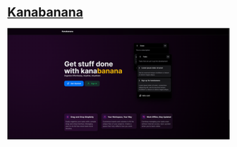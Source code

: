 # [Kanabanana](https://kanabanana.munyoro.com)

![Kanabanana homepage](https://github.com/georgemunyoro/kanabanana/blob/ddedb3f9b8617136c2a0ad0b43800f87677b4768/images/kanabanana-home.png)
